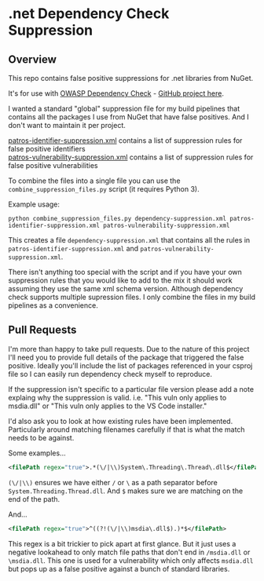 # .net Dependency Check Suppression

## Overview
This repo contains false positive suppressions for .net libraries from NuGet.

It's for use with [OWASP Dependency Check](https://www.owasp.org/index.php/OWASP_Dependency_Check) - [GitHub project here](https://github.com/jeremylong/DependencyCheck).

I wanted a standard "global" suppression file for my build pipelines that contains all the packages I use from NuGet that have false positives. And I don't want to maintain it per project.

[patros-identifier-suppression.xml](patros-identifier-suppression.xml) contains a list of suppression rules for false positive identifiers  
[patros-vulnerability-suppression.xml](patros-vulnerability-suppression.xml) contains a list of suppression rules for false positive vulnerabilities

To combine the files into a single file you can use the `combine_suppression_files.py` script (it requires Python 3).

Example usage:

`python combine_suppression_files.py dependency-suppression.xml patros-identifier-suppression.xml patros-vulnerability-suppression.xml`

This creates a file `dependency-suppression.xml` that contains all the rules in `patros-identifier-suppression.xml` and `patros-vulnerability-suppression.xml`.

There isn't anything too special with the script and if you have your own suppression rules that you would like to add to the mix it should work assuming they use the same xml schema version. Although dependency check supports multiple supression files. I only combine the files in my build pipelines as a convenience.

## Pull Requests

I'm more than happy to take pull requests. Due to the nature of this project I'll need you to provide full details of the package that triggered the false positive. Ideally you'll include the list of packages referenced in your csproj file so I can easily run dependency check myself to reproduce.

If the suppression isn't specific to a particular file version please add a note explaing why the suppression is valid. i.e. "This vuln only applies to msdia.dll" or "This vuln only applies to the VS Code installer."

I'd also ask you to look at how existing rules have been implemented. Particularly around matching filenames carefully if that is what the match needs to be against.

Some examples...

```xml
<filePath regex="true">.*(\/|\\)System\.Threading\.Thread\.dll$</filePath>
```

`(\/|\\)` ensures we have either `/` or `\` as a path separator before `System.Threading.Thread.dll`. And `$` makes sure we are matching on the end of the path.

And...

```xml
<filePath regex="true">^((?!(\/|\\)msdia\.dll$).)*$</filePath>
```

This regex is a bit trickier to pick apart at first glance. But it just uses a negative lookahead to only match file paths that don't end in `/msdia.dll` or `\msdia.dll`. This one is used for a vulnerability which only affects `msdia.dll` but pops up as a false positive against a bunch of standard libraries.
